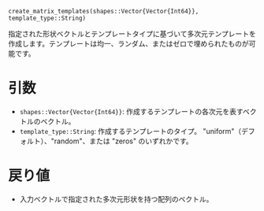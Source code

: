 ```
create_matrix_templates(shapes::Vector{Vector{Int64}}, template_type::String)
```

指定された形状ベクトルとテンプレートタイプに基づいて多次元テンプレートを作成します。テンプレートは均一、ランダム、またはゼロで埋められたものが可能です。

# 引数

  * `shapes::Vector{Vector{Int64}}`: 作成するテンプレートの各次元を表すベクトルのベクトル。
  * `template_type::String`: 作成するテンプレートのタイプ。 "uniform"（デフォルト）、"random"、または "zeros" のいずれかです。

# 戻り値

  * 入力ベクトルで指定された多次元形状を持つ配列のベクトル。
